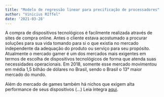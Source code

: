 ```yaml
---
title: "Modelo de regressão linear para precificação de processadores"
author: "Vinicius RIffel"
date: '2021-03-28'
---
```


A compra de dispositivos tecnológicos é facilmente realizada através de sites de
compra online. Antes o cliente estava acostumado a procurar soluções para sua
vida tomando para si o que existia no mercado independente da adequação do
produto ou serviço para seu propósito. Atualmente o mercado gamer é um dos
mercados mais exigentes em termos de escolha de dispositivos tecnológicos de
forma que atenda suas necessidades operacionais. Em 2018, somente esse mercado
movimentou em média 1,5 bilhão de dólares no Brasil, sendo o Brasil o 13° maior
mercado do mundo.

Além do mercado de games também há nichos que exigem alta performance de seus
dispositivos (...) Leia íntegra [aqui](/books/reg).
